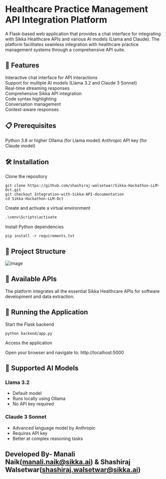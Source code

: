 # Healthcare Practice Management API Integration Platform

A Flask-based web application that provides a chat interface for integrating with Sikka Healthcare APIs and various AI models (Llama and Claude). The platform facilitates seamless integration with healthcare practice management systems through a comprehensive API suite.

## 🚀 Features

Interactive chat interface for API interactions <br>
Support for multiple AI models (Llama 3.2 and Claude 3 Sonnet)<br>
Real-time streaming responses<br>
Comprehensive Sikka API integration<br>
Code syntax highlighting<br>
Conversation management<br>
Context-aware responses

## 📋 Prerequisites

Python 3.8 or higher
Ollama (for Llama model)
Anthropic API key (for Claude model)

## 🛠️ Installation

Clone the repository

```
git clone https://github.com/shashiraj-walsetwar/Sikka-Hackathon-LLM-Oct.git
git checkout Integration-with-Sikka-API-documentation
cd Sikka-Hackathon-LLM-Oct
```

Create and activate a virtual environment

```python -m venv venv
.\venv\Scripts\activate
```

Install Python dependencies

```
pip install -r requirements.txt
```


## 📁 Project Structure

![image](https://github.com/user-attachments/assets/d3c08bec-8a55-4013-9e3b-bcba09495747)

## 🔌 Available APIs

The platform integrates all the essential Sikka Healthcare APIs for software development and data extraction.

## 🚦 Running the Application

Start the Flask backend

```
python backend/app.py
```

Access the application

Open your browser and navigate to: http://localhost:5000

## 🤖 Supported AI Models

### Llama 3.2

- Default model
- Runs locally using Ollama
- No API key required


### Claude 3 Sonnet

- Advanced language model by Anthropic
- Requires API key
- Better at complex reasoning tasks

## Developed By- Manali Naik(manali.naik@sikka.ai) & Shashiraj Walsetwar(shashiraj.walsetwar@sikka.ai)
